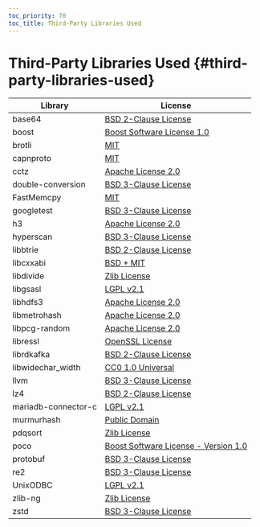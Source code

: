 ```yaml
---
toc_priority: 70
toc_title: Third-Party Libraries Used
---
```


# Third-Party Libraries Used {#third-party-libraries-used}

| Library              | License                                                                                                                                      |
| -------------------- | -------------------------------------------------------------------------------------------------------------------------------------------- |
| base64               | [BSD 2-Clause License](https://github.com/aklomp/base64/blob/a27c565d1b6c676beaf297fe503c4518185666f7/LICENSE)                               |
| boost                | [Boost Software License 1.0](https://github.com/ClickHouse-Extras/boost-extra/blob/6883b40449f378019aec792f9983ce3afc7ff16e/LICENSE_1_0.txt) |
| brotli               | [MIT](https://github.com/google/brotli/blob/master/LICENSE)                                                                                  |
| capnproto            | [MIT](https://github.com/capnproto/capnproto/blob/master/LICENSE)                                                                            |
| cctz                 | [Apache License 2.0](https://github.com/google/cctz/blob/4f9776a310f4952454636363def82c2bf6641d5f/LICENSE.txt)                               |
| double-conversion    | [BSD 3-Clause License](https://github.com/google/double-conversion/blob/cf2f0f3d547dc73b4612028a155b80536902ba02/LICENSE)                    |
| FastMemcpy           | [MIT](https://github.com/ClickHouse/ClickHouse/blob/master/libs/libmemcpy/impl/LICENSE)                                                      |
| googletest           | [BSD 3-Clause License](https://github.com/google/googletest/blob/master/LICENSE)                                                             |
| h3                   | [Apache License 2.0](https://github.com/uber/h3/blob/master/LICENSE)                                                                         |
| hyperscan            | [BSD 3-Clause License](https://github.com/intel/hyperscan/blob/master/LICENSE)                                                               |
| libbtrie             | [BSD 2-Clause License](https://github.com/ClickHouse/ClickHouse/blob/master/contrib/libbtrie/LICENSE)                                        |
| libcxxabi            | [BSD + MIT](https://github.com/ClickHouse/ClickHouse/blob/master/libs/libglibc-compatibility/libcxxabi/LICENSE.TXT)                          |
| libdivide            | [Zlib License](https://github.com/ClickHouse/ClickHouse/blob/master/contrib/libdivide/LICENSE.txt)                                           |
| libgsasl             | [LGPL v2.1](https://github.com/ClickHouse-Extras/libgsasl/blob/3b8948a4042e34fb00b4fb987535dc9e02e39040/LICENSE)                             |
| libhdfs3             | [Apache License 2.0](https://github.com/ClickHouse-Extras/libhdfs3/blob/bd6505cbb0c130b0db695305b9a38546fa880e5a/LICENSE.txt)                |
| libmetrohash         | [Apache License 2.0](https://github.com/ClickHouse/ClickHouse/blob/master/contrib/libmetrohash/LICENSE)                                      |
| libpcg-random        | [Apache License 2.0](https://github.com/ClickHouse/ClickHouse/blob/master/contrib/libpcg-random/LICENSE-APACHE.txt)                          |
| libressl             | [OpenSSL License](https://github.com/ClickHouse-Extras/ssl/blob/master/COPYING)                                                              |
| librdkafka           | [BSD 2-Clause License](https://github.com/edenhill/librdkafka/blob/363dcad5a23dc29381cc626620e68ae418b3af19/LICENSE)                         |
| libwidechar\_width | [CC0 1.0 Universal](https://github.com/ClickHouse/ClickHouse/blob/master/libs/libwidechar_width/LICENSE)                                     |
| llvm                 | [BSD 3-Clause License](https://github.com/ClickHouse-Extras/llvm/blob/163def217817c90fb982a6daf384744d8472b92b/llvm/LICENSE.TXT)             |
| lz4                  | [BSD 2-Clause License](https://github.com/lz4/lz4/blob/c10863b98e1503af90616ae99725ecd120265dfb/LICENSE)                                     |
| mariadb-connector-c  | [LGPL v2.1](https://github.com/ClickHouse-Extras/mariadb-connector-c/blob/3.1/COPYING.LIB)                                                   |
| murmurhash           | [Public Domain](https://github.com/ClickHouse/ClickHouse/blob/master/contrib/murmurhash/LICENSE)                                             |
| pdqsort              | [Zlib License](https://github.com/ClickHouse/ClickHouse/blob/master/contrib/pdqsort/license.txt)                                             |
| poco                 | [Boost Software License - Version 1.0](https://github.com/ClickHouse-Extras/poco/blob/fe5505e56c27b6ecb0dcbc40c49dc2caf4e9637f/LICENSE)      |
| protobuf             | [BSD 3-Clause License](https://github.com/ClickHouse-Extras/protobuf/blob/12735370922a35f03999afff478e1c6d7aa917a4/LICENSE)                  |
| re2                  | [BSD 3-Clause License](https://github.com/google/re2/blob/7cf8b88e8f70f97fd4926b56aa87e7f53b2717e0/LICENSE)                                  |
| UnixODBC             | [LGPL v2.1](https://github.com/ClickHouse-Extras/UnixODBC/tree/b0ad30f7f6289c12b76f04bfb9d466374bb32168)                                     |
| zlib-ng              | [Zlib License](https://github.com/ClickHouse-Extras/zlib-ng/blob/develop/LICENSE.md)                                                         |
| zstd                 | [BSD 3-Clause License](https://github.com/facebook/zstd/blob/dev/LICENSE)                                                                    |
